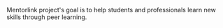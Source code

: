 Mentorlink project's goal is to help students and professionals learn new skills through peer learning.

